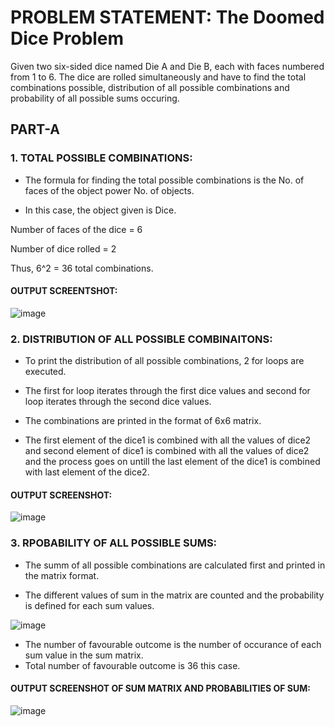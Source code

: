 # **PROBLEM STATEMENT: The Doomed Dice Problem**

Given two six-sided dice named Die A and Die B, each with faces numbered from 1 to 6.
The dice are rolled simultaneously and have to find the total combinations possible, distribution of all possible combinations and probability of all possible sums occuring.

## **PART-A**

### **1.** **TOTAL POSSIBLE COMBINATIONS:**
   
   * The formula for finding the total possible combinations is the No. of faces of the object power No. of objects.

   * In this case, the object given is Dice.

   Number of faces of the dice = 6

   Number of dice rolled = 2

   Thus, 6^2 = 36 total combinations.

   #### **OUTPUT SCREENTSHOT:**

   ![image](https://github.com/POORVAJA-195/Securein_Doomed_DIce/assets/104772332/89710bd9-ed71-4f07-8ec3-2b495d1946fe)

### **2.** **DISTRIBUTION OF ALL POSSIBLE COMBINAITONS:**

   * To print the distribution of all possible combinations, 2 for loops are executed.

   * The first for loop iterates through the first dice values and second for loop iterates through the second dice values.

   * The combinations are printed in the format of 6x6 matrix.

   * The first element of the dice1 is combined with all the values of dice2 and second element of dice1 is combined with all the values of dice2 and the process goes on untill the last element of the dice1 is combined with last element of the dice2.

   #### **OUTPUT SCREENSHOT:**

   ![image](https://github.com/POORVAJA-195/Securein_Doomed_DIce/assets/104772332/2b2f7bef-aef3-470f-8445-f76ab5e11bf8)

### **3. RPOBABILITY OF ALL POSSIBLE SUMS:**

* The summ of all possible combinations are calculated first and printed in the matrix format.

* The different values of sum in the matrix are counted and the probability is defined for each sum values. 

![image](https://github.com/POORVAJA-195/Securein_Doomed_DIce/assets/104772332/3ff2b4e5-16ed-4fe1-a660-690cd34ad9da)

* The number of favourable outcome is the number of occurance of each sum value in the sum matrix.
* Total number of favourable outcome is 36 this case.

#### **OUTPUT SCREENSHOT OF SUM MATRIX AND PROBABILITIES OF SUM:**

  ![image](https://github.com/POORVAJA-195/Securein_Doomed_DIce/assets/104772332/13a01b6a-347f-4882-b448-7d120bf6a38a)


  



   


